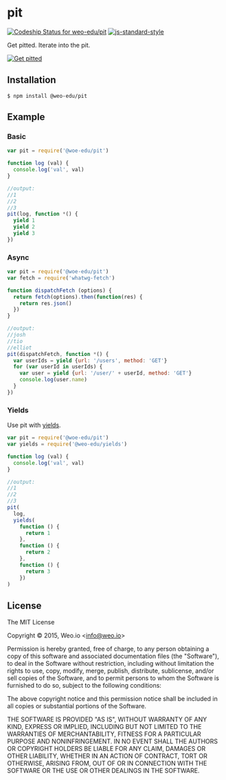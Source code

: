 
# pit

[![Codeship Status for weo-edu/pit](https://img.shields.io/codeship/49802aa0-3d77-0133-36b2-1ad104cd18d3/master.svg)](https://codeship.com/projects/102515) [![js-standard-style](https://img.shields.io/badge/code%20style-standard-brightgreen.svg?style=flat)](https://github.com/feross/standard)

Get pitted. Iterate into the pit.

[![Get pitted](http://img.youtube.com/vi/Y5ckCAUVOn0/0.jpg)](http://www.youtube.com/watch?v=Y5ckCAUVOn0)

## Installation

    $ npm install @weo-edu/pit


## Example

### Basic

```js
var pit = require('@woe-edu/pit')

function log (val) {
  console.log('val', val)
}

//output:
//1
//2
//3
pit(log, function *() {
  yield 1
  yield 2
  yield 3
})

```

### Async

```js
var pit = require('@woe-edu/pit')
var fetch = require('whatwg-fetch')

function dispatchFetch (options) {
  return fetch(options).then(function(res) {
    return res.json()
  })
}

//output:
//josh
//tio
//elliot
pit(dispatchFetch, function *() {
  var userIds = yield {url: '/users', method: 'GET'}
  for (var userId in userIds) {
    var user = yield {url: '/user/' + userId, method: 'GET'}
    console.log(user.name)
  }
})

```

### Yields

Use pit with [yields](https://github.com/weo-edu/yields).

```js
var pit = require('@woe-edu/pit')
var yields = require('@weo-edu/yields')

function log (val) {
  console.log('val', val)
}

//output:
//1
//2
//3
pit(
  log,
  yields(
    function () {
      return 1
    },
    function () {
      return 2
    },
    function () {
      return 3
    })
)
```

## License

The MIT License

Copyright &copy; 2015, Weo.io &lt;info@weo.io&gt;

Permission is hereby granted, free of charge, to any person obtaining a copy of this software and associated documentation files (the "Software"), to deal in the Software without restriction, including without limitation the rights to use, copy, modify, merge, publish, distribute, sublicense, and/or sell copies of the Software, and to permit persons to whom the Software is furnished to do so, subject to the following conditions:

The above copyright notice and this permission notice shall be included in all copies or substantial portions of the Software.

THE SOFTWARE IS PROVIDED "AS IS", WITHOUT WARRANTY OF ANY KIND, EXPRESS OR IMPLIED, INCLUDING BUT NOT LIMITED TO THE WARRANTIES OF MERCHANTABILITY, FITNESS FOR A PARTICULAR PURPOSE AND NONINFRINGEMENT. IN NO EVENT SHALL THE AUTHORS OR COPYRIGHT HOLDERS BE LIABLE FOR ANY CLAIM, DAMAGES OR OTHER LIABILITY, WHETHER IN AN ACTION OF CONTRACT, TORT OR OTHERWISE, ARISING FROM, OUT OF OR IN CONNECTION WITH THE SOFTWARE OR THE USE OR OTHER DEALINGS IN THE SOFTWARE.
